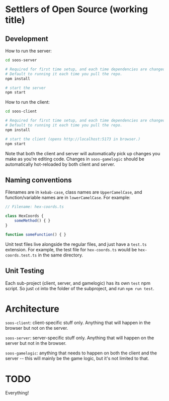 # Settlers of Open Source (working title)

## Development

How to run the server:

```bash
cd soos-server

# Required for first time setup, and each time dependencies are changed.
# Default to running it each time you pull the repo.
npm install

# start the server
npm start
```

How to run the client:

```bash
cd soos-client

# Required for first time setup, and each time dependencies are changed.
# Default to running it each time you pull the repo.
npm install

# start the client (opens http://localhost:5173 in browser.)
npm start
```

Note that both the client and server will automatically pick up changes you make as you're editing code. Changes in `soos-gamelogic` should be automatically hot-reloaded by both client and server.

## Naming conventions

Filenames are in `kebab-case`, class names are `UpperCamelCase`, and function/variable names are in `lowerCamelCase`. For example:

```ts
// Filename: hex-coords.ts

class HexCoords {
    someMethod() { }
}

function someFunction() { }
```

Unit test files live alongside the regular files, and just have a `test.ts` extension. For example, the test file for `hex-coords.ts` would be `hex-coords.test.ts` in the same directory.

## Unit Testing

Each sub-project (client, server, and gamelogic) has its own `test` npm script. So just `cd` into the folder of the subproject, and run `npm run test`.

# Architecture

`soos-client`: client-specific stuff only. Anything that will happen in the browser but not on the server.

`soos-server`: server-specific stuff only. Anything that will happen on the server but not in the browser.

`soos-gamelogic`: anything that needs to happen on both the client and the server -- this will mainly be the game logic, but it's not limited to that.

# TODO

Everything!
